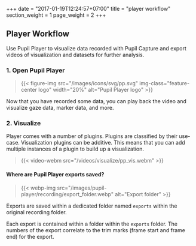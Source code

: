 +++
date = "2017-01-19T12:24:57+07:00"
title = "player workflow"
section_weight = 1
page_weight = 2
+++

## Player Workflow
Use Pupil Player to visualize data recorded with Pupil Capture and export videos of visualization and datasets for further analysis.

### 1. Open Pupil Player

> {{< figure-img src="/images/icons/svg/pp.svg" img-class="feature-center logo" width="20%" alt="Pupil Player logo" >}}

Now that you have recorded some data, you can play back the video and visualize gaze data, marker data, and more.

### 2. Visualize

Player comes with a number of plugins. Plugins are classified by their use-case. Visualization plugins can be additive. This means that you can add multiple instances of a plugin to build up a visualization.

> {{< video-webm src="/videos/visualize/pp_vis.webm" >}}

#### Where are Pupil Player exports saved?

> {{< webp-img src="/images/pupil-player/recording/export_folder.webp" alt="Export folder" >}}

Exports are saved within a dedicated folder named `exports` within the original recording folder.

Each export is contained within a folder within the `exports` folder. The numbers of the export correlate to the trim marks (frame start and frame end) for the export.
